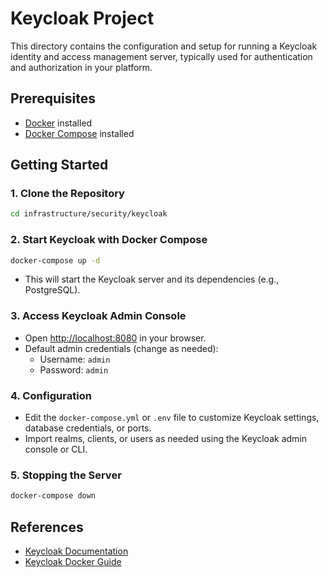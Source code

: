 # Keycloak Project

This directory contains the configuration and setup for running a Keycloak identity and access management server, typically used for authentication and authorization in your platform.

## Prerequisites

- [Docker](https://www.docker.com/) installed
- [Docker Compose](https://docs.docker.com/compose/) installed

## Getting Started

### 1. Clone the Repository

```sh
cd infrastructure/security/keycloak
```

### 2. Start Keycloak with Docker Compose

```sh
docker-compose up -d
```

- This will start the Keycloak server and its dependencies (e.g., PostgreSQL).

### 3. Access Keycloak Admin Console

- Open [http://localhost:8080](http://localhost:8080) in your browser.
- Default admin credentials (change as needed):
  - Username: `admin`
  - Password: `admin`

### 4. Configuration

- Edit the `docker-compose.yml` or `.env` file to customize Keycloak settings, database credentials, or ports.
- Import realms, clients, or users as needed using the Keycloak admin console or CLI.

### 5. Stopping the Server

```sh
docker-compose down
```

## References

- [Keycloak Documentation](https://www.keycloak.org/documentation)
- [Keycloak Docker Guide](https://www.keycloak.org/getting-started/getting-started-docker)
